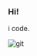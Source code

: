 ### Hi!

i code.

![git](https://github-readme-stats.vercel.app/api?username=guilded1&show_icons=true&theme=cobalt)
